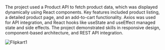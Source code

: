The project used a Product API to fetch product data, which was displayed dynamically using React components. Key features included product listing, a detailed product page, and an add-to-cart functionality. Axios was used for API integration, and React hooks like useState and useEffect managed state and side effects. The project demonstrated skills in responsive design, component-based architecture, and REST API integration.

![Flipkart1](https://github.com/user-attachments/assets/98ff1e3e-a846-4e9a-9864-ab2fd0875c5a)
